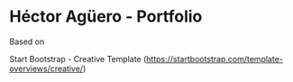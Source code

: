 # Héctor Agüero - Portfolio

Based on 

Start Bootstrap - Creative Template 
(https://startbootstrap.com/template-overviews/creative/)


